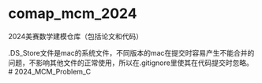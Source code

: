 # comap_mcm_2024
2024美赛数学建模仓库（包括论文和代码）

.DS_Store文件是mac的系统文件，不同版本的mac在提交时容易产生不能合并的问题，不影响其他文件的正常使用，所以在.gitignore里使其在代码提交时忽略。# 2024_MCM_Problem_C
